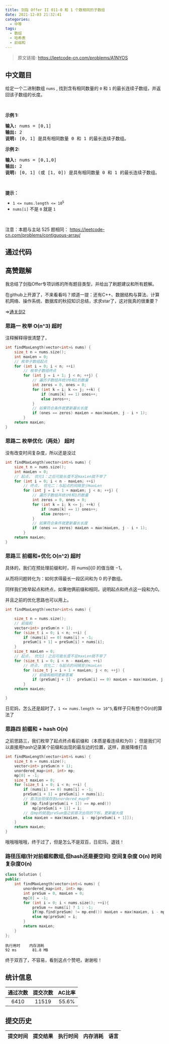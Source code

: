 ```yaml
---
title: 剑指 Offer II 011-0 和 1 个数相同的子数组
date: 2021-12-03 21:32:41
categories:
  - 中等
tags:
  - 数组
  - 哈希表
  - 前缀和
---
```


> 原文链接: https://leetcode-cn.com/problems/A1NYOS




## 中文题目
<div><p>给定一个二进制数组 <code>nums</code> , 找到含有相同数量的 <code>0</code> 和 <code>1</code> 的最长连续子数组，并返回该子数组的长度。</p>

<p>&nbsp;</p>

<p><strong>示例 1:</strong></p>

<pre>
<strong>输入:</strong> nums = [0,1]
<strong>输出:</strong> 2
<strong>说明:</strong> [0, 1] 是具有相同数量 0 和 1 的最长连续子数组。</pre>

<p><strong>示例 2:</strong></p>

<pre>
<strong>输入:</strong> nums = [0,1,0]
<strong>输出:</strong> 2
<strong>说明:</strong> [0, 1] (或 [1, 0]) 是具有相同数量 0 和 1 的最长连续子数组。</pre>

<p>&nbsp;</p>

<p><strong>提示：</strong></p>

<ul>
	<li><code>1 &lt;= nums.length &lt;= 10<sup>5</sup></code></li>
	<li><code>nums[i]</code> 不是 <code>0</code> 就是 <code>1</code></li>
</ul>

<p>&nbsp;</p>

<p><meta charset="UTF-8" />注意：本题与主站 525&nbsp;题相同：&nbsp;<a href="https://leetcode-cn.com/problems/contiguous-array/">https://leetcode-cn.com/problems/contiguous-array/</a></p>
</div>

## 通过代码
<RecoDemo>
</RecoDemo>


## 高赞题解
我总结了剑指Offer专项训练的所有题目类型，并给出了刷题建议和所有题解。

在github上开源了，不来看看吗？顺道一提：还有C++、数据结构与算法、计算机网络、操作系统、数据库的秋招知识总结，求求star了，这对我真的很重要？

$\Rightarrow$[通关剑2](https://github.com/muluoleiguo/interview/tree/master/%E9%9D%A2%E8%AF%95/%E7%AE%97%E6%B3%95%E4%B8%8E%E6%95%B0%E6%8D%AE%E7%BB%93%E6%9E%84/%E5%89%91%E6%8C%87Offer%E4%B8%93%E9%A1%B9%E8%AE%AD%E7%BB%83%EF%BC%88%E5%89%912%EF%BC%89)

### 思路一 枚举 O(n^3) 超时
注释解释得很清楚了，
```cpp
int findMaxLength(vector<int>& nums) {
    size_t n = nums.size();
    int maxLen = 0;
    // 枚举子数组起点
    for (int i = 0; i < n; ++i)
        // 枚举子数组终点
        for (int j = i + 1; j < n; ++j) {
            // 遍历子数组并统计0和1的数量
            int zeros = 0, ones = 0;
            for (int k = i; k <= j; ++k) {
                if (nums[k] == 1) ones++;
                else zeros++;
            }
            // 如果符合条件就更新最长长度
            if (ones == zeros) maxLen = max(maxLen, j - i + 1);
        }
    return maxLen; 
}
```
### 思路二 枚举优化（两处） 超时
没有改变时间复杂度，所以还是没过
```cpp
int findMaxLength(vector<int>& nums) {
    size_t n = nums.size();
    int maxLen = 0;
    // 起点， 优化1：之后可能长度不足maxLen就不举了
    for (int i = 0; i < n - maxLen; ++i)
        // 终点， 优化二：与起点的间隔至少maxLen
        for (int j = i + 1 + maxLen; j < n; ++j) {
            // 遍历子数组并统计0和1的数量
            int zeros = 0, ones = 0;
            for (int k = i; k <= j; ++k) {
                if (nums[k] == 1) ones++;
                else zeros++;
            }
            // 如果符合条件就更新最长长度
            if (ones == zeros) maxLen = max(maxLen, j - i + 1);
        }
    return maxLen; 
}
```
### 思路三 前缀和+优化 O(n^2) 超时
具体的，我们在预处理前缀和时，将 nums[i]0 的值当做 −1。

从而将问题转化为：如何求得最长一段区间和为 0 的子数组。

同样我们枚举起点和终点，如果他俩前缀和相同，说明起点和终点这一段和为0。

并且之前的优化思路也可以用上。

```cpp
int findMaxLength(vector<int>& nums) {

    size_t n = nums.size();
    // 前缀和
    vector<int> preSum(n + 1);
    for (size_t i = 0; i < n; ++i) {
        if (nums[i] == 0) nums[i] = -1;
        preSum[i + 1] = preSum[i] + nums[i];
    }
    size_t maxLen = 0;
    // 起点， 优化1：之后可能长度不足maxLen就不举了
    for (size_t i = 0; i < n - maxLen; ++i)
        // 终点， 优化二：与起点的间隔至少maxLen
        for (size_t j = i + 1 + maxLen; j < n; ++j) {
            // 前缀和相同更新答案
            if (preSum[j + 1] - preSum[i] == 0) maxLen = max(maxLen, j - i + 1);
        }
    return maxLen;

}
```
日尼妈，怎么还是超时了，`1 <= nums.length <= 10^5`,看样子只有想个O(n)的算法了

### 思路四 前缀和 + hash O(n)
之前思路三，我们枚举了起点终点看前缀和（本质是看连续和为0）；
但是我们可以直接用hash记录某个前缀和出现的最左边的位置，这样，直接降维打击

```cpp
int findMaxLength(vector<int>& nums) {
    size_t n = nums.size();
    vector<int> preSum(n + 1);
    unordered_map<int, int> mp;
    mp[0] = -1;
    size_t maxLen = 0;
    for (size_t i = 0; i < n; ++i) {
        if (nums[i] == 0) nums[i] = -1;
        preSum[i + 1] = preSum[i] + nums[i];
        // 首次出现保存到unordered_map中
        if (mp.find(preSum[i + 1]) == mp.end())
            mp[preSum[i + 1]] = i;
        // 在mp的就是preSum值之前首次出现的下标，更新最大值
        else maxLen = max(maxLen, i - mp[preSum[i + 1]]);
    }
    return maxLen;
}
```
哦哦哦哦哦，终于过了，但是怎么不是双百，日尼玛，退钱！

### 路径压缩(针对前缀和数组,但hash还是要空间) 空间复杂度 O(n) 时间复杂度O(n) 

```cpp
class Solution {
public:
    int findMaxLength(vector<int>& nums) {
        unordered_map<int, int> mp;
        int preSum = 0, maxLen = 0;
        mp[0] = -1;
        for (int i = 0; i < nums.size(); ++i){
            preSum += nums[i] ? 1 : -1;
            if(mp.find(preSum) != mp.end()) maxLen = max(maxLen, i - mp[preSum]);
            else mp[preSum] = i;
        }    
        return maxLen;  
    }
};
```
```
执行用时	内存消耗
92 ms	    81.8 MB
```

终于双百了，不容易，看到这点个赞吧，谢谢啦！

## 统计信息
| 通过次数 | 提交次数 | AC比率 |
| :------: | :------: | :------: |
|    6410    |    11519    |   55.6%   |

## 提交历史
| 提交时间 | 提交结果 | 执行时间 |  内存消耗  | 语言 |
| :------: | :------: | :------: | :--------: | :--------: |
